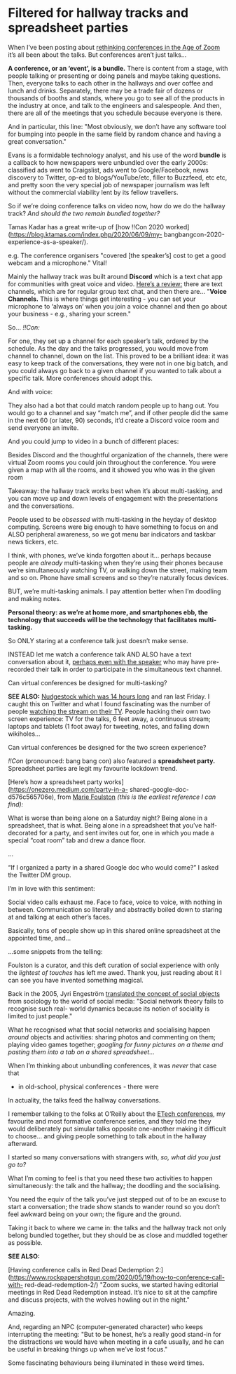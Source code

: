 # Filtered for hallway tracks and spreadsheet parties

When I’ve been posting about [rethinking conferences in the Age of
Zoom](/home/2020/05/15/video_talks) it’s all been about the talks. But
conferences aren’t just talks…

**A conference, or an ‘event’, is a bundle.** There is content from a stage,
with people talking or presenting or doing panels and maybe taking questions.
Then, everyone talks to each other in the hallways and over coffee and lunch
and drinks. Separately, there may be a trade fair of dozens or thousands of
booths and stands, where you go to see all of the products in the industry at
once, and talk to the engineers and salespeople. And then, there are all of
the meetings that you schedule because everyone is there.

And in particular, this line: "Most obviously, we don’t have any software tool
for bumping into people in the same field by random chance and having a great
conversation."

Evans is a formidable technology analyst, and his use of the word **bundle**
is a callback to how newspapers were unbundled over the early 2000s:
classified ads went to Craigslist, ads went to Google/Facebook, news discovery
to Twitter, op-ed to blogs/YouTube/etc, filler to Buzzfeed, etc etc, and
pretty soon the very special job of newspaper journalism was left without the
commercial viability lent by its fellow travellers.

So if we’re doing conference talks on video now, how do we do the hallway
track? _And should the two remain bundled together?_

Tamas Kadar has a great write-up of [how !!Con 2020
worked](https://blog.ktamas.com/index.php/2020/06/09/my-
bangbangcon-2020-experience-as-a-speaker/).

e.g. The conference organisers "covered [the speaker’s] cost to get a good
webcam and a microphone." Vital!

Mainly the hallway track was built around **Discord** which is a text chat app
for communities with great voice and video. [Here’s a
review:](https://www.techradar.com/uk/reviews/discord) there are text
channels, which are for regular group text chat, and then there are… "**Voice
Channels.** This is where things get interesting - you can set your microphone
to ‘always on’ when you join a voice channel and then go about your business -
e.g., sharing your screen."

So… _!!Con:_

For one, they set up a channel for each speaker’s talk, ordered by the
schedule. As the day and the talks progressed, you would move from channel to
channel, down on the list. This proved to be a brilliant idea: it was easy to
keep track of the conversations, they were not in one big batch, and you could
always go back to a given channel if you wanted to talk about a specific talk.
More conferences should adopt this.

And with voice:

They also had a bot that could match random people up to hang out. You would
go to a channel and say “match me”, and if other people did the same in the
next 60 (or later, 90) seconds, it’d create a Discord voice room and send
everyone an invite.

And you could jump to video in a bunch of different places:

Besides Discord and the thoughtful organization of the channels, there were
virtual Zoom rooms you could join throughout the conference. You were given a
map with all the rooms, and it showed you who was in the given room

Takeaway: the hallway track works best when it’s about multi-tasking, and you
can move up and down levels of engagement with the presentations and the
conversations.

People used to be _obsessed_ with multi-tasking in the heyday of desktop
computing. Screens were big enough to have something to focus on and ALSO
peripheral awareness, so we got menu bar indicators and taskbar news tickers,
etc.

I think, with phones, we’ve kinda forgotten about it… perhaps because people
are _already_ multi-tasking when they’re using their phones because we’re
simultaneously watching TV, or walking down the street, making team and so on.
Phone have small screens and so they’re naturally focus devices.

BUT, we’re multi-tasking animals. I pay attention better when I’m doodling and
making notes.

**Personal theory: as we’re at home more, and smartphones ebb, the technology
that succeeds will be the technology that facilitates multi-tasking.**

So ONLY staring at a conference talk just doesn’t make sense.

INSTEAD let me watch a conference talk AND ALSO have a text conversation about
it, [perhaps even with the speaker](/home/2020/05/24/a_month_long_conference)
who may have pre-recorded their talk in order to participate in the
simultaneous text channel.

Can virtual conferences be designed for multi-tasking?

**SEE ALSO:** [Nudgestock which was 14 hours
long](https://nudgestock.co.uk/line-up/) and ran last Friday. I caught this on
Twitter and what I found fascinating was the number of people [watching the
stream on their
TV](https://twitter.com/LJStokes1/status/1271330920050462720?s=20). People
hacking their own two screen experience: TV for the talks, 6 feet away, a
continuous stream; laptops and tablets (1 foot away) for tweeting, notes, and
falling down wikiholes…

Can virtual conferences be designed for the two screen experience?

_!!Con_ (pronounced: bang bang con) also featured a **spreadsheet party.**
Spreadsheet parties are legit my favourite lockdown trend.

[Here’s how a spreadsheet party works](https://onezero.medium.com/party-in-a-
shared-google-doc-d576c565706e), from [Marie
Foulston](https://www.tigershungry.co.uk) _(this is the earliest reference I
can find):_

What is worse than being alone on a Saturday night? Being alone in a
spreadsheet, that is what. Being alone in a spreadsheet that you’ve half-
decorated for a party, and sent invites out for, one in which you made a
special “coat room” tab and drew a dance floor.

…

“If I organized a party in a shared Google doc who would come?” I asked the
Twitter DM group.

I’m in love with this sentiment:

Social video calls exhaust me. Face to face, voice to voice, with nothing in
between. Communication so literally and abstractly boiled down to staring at
and talking at each other’s faces.

Basically, tons of people show up in this shared online spreadsheet at the
appointed time, and…

…some snippets from the telling:

Foulston is a curator, and this deft curation of social experience with only
the _lightest of touches_ has left me awed. Thank you, just reading about it I
can see you have invented something magical.

Back in the 2005, Jyri Engeström [translated the concept of social
objects](https://en.wikipedia.org/wiki/Social_objects) from sociology to the
world of social media: "Social network theory fails to recognise such real-
world dynamics because its notion of sociality is limited to just people."

What he recognised what that social networks and socialising happen _around_
objects and activities: sharing photos and commenting on them; playing video
games together; _googling for funny pictures on a theme and pasting them into
a tab on a shared spreadsheet…_

When I’m thinking about unbundling conferences, it was _never_ that case that

- in old-school, physical conferences - there were

In actuality, the talks feed the hallway conversations.

I remember talking to the folks at O’Reilly about the [ETech
conferences](https://conferences.oreilly.com/etech), my favourite and most
formative conference series, and they told me they would deliberately put
simular talks opposite one-another making it difficult to choose… and giving
people something to talk about in the hallway afterward.

I started so many conversations with strangers with, _so, what did you just go
to?_

What I’m coming to feel is that you need these two activities to happen
simultaneously: the talk and the hallway; the doodling and the socialising.

You need the equiv of the talk you’ve just stepped out of to be an excuse to
start a conversation; the trade show stands to wander round so you don’t feel
awkward being on your own; the figure and the ground.

Taking it back to where we came in: the talks and the hallway track not only
belong bundled together, but they should be as close and muddled together as
possible.

**SEE ALSO:**

[Having conference calls in Red Dead Dedemption
2:](https://www.rockpapershotgun.com/2020/05/19/how-to-conference-call-with-
red-dead-redemption-2/) "Zoom sucks, we started having editorial meetings in
Red Dead Redemption instead. It’s nice to sit at the campfire and discuss
projects, with the wolves howling out in the night."

Amazing.

And, regarding an NPC (computer-generated character) who keeps interrupting
the meeting: "But to be honest, he’s a really good stand-in for the
distractions we would have when meeting in a cafe usually, and he can be
useful in breaking things up when we’ve lost focus."

Some fascinating behaviours being illuminated in these weird times.
